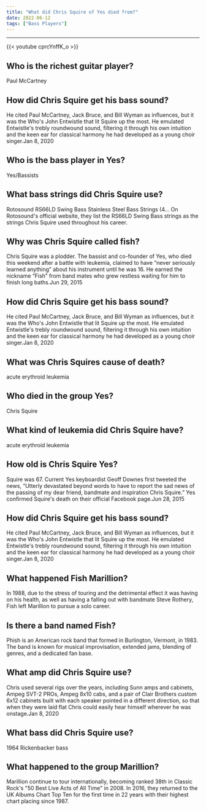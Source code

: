 ```yaml
---
title: "What did Chris Squire of Yes died from?"
date: 2022-06-12
tags: ["Bass Players"]
---
```


---
{{< youtube cprcYnffK_o >}}
## Who is the richest guitar player?
Paul McCartney

## How did Chris Squire get his bass sound?
He cited Paul McCartney, Jack Bruce, and Bill Wyman as influences, but it was the Who's John Entwistle that lit Squire up the most. He emulated Entwistle's trebly roundwound sound, filtering it through his own intuition and the keen ear for classical harmony he had developed as a young choir singer.Jan 8, 2020

## Who is the bass player in Yes?
Yes/Bassists

## What bass strings did Chris Squire use?
Rotosound RS66LD Swing Bass Stainless Steel Bass Strings (4... On Rotosound's official website, they list the RS66LD Swing Bass strings as the strings Chris Squire used throughout his career.

## Why was Chris Squire called fish?
Chris Squire was a plodder. The bassist and co-founder of Yes, who died this weekend after a battle with leukemia, claimed to have “never seriously learned anything” about his instrument until he was 16. He earned the nickname “Fish” from band mates who grew restless waiting for him to finish long baths.Jun 29, 2015

## How did Chris Squire get his bass sound?
He cited Paul McCartney, Jack Bruce, and Bill Wyman as influences, but it was the Who's John Entwistle that lit Squire up the most. He emulated Entwistle's trebly roundwound sound, filtering it through his own intuition and the keen ear for classical harmony he had developed as a young choir singer.Jan 8, 2020

## What was Chris Squires cause of death?
acute erythroid leukemia

## Who died in the group Yes?
Chris Squire

## What kind of leukemia did Chris Squire have?
acute erythroid leukemia

## How old is Chris Squire Yes?
Squire was 67. Current Yes keyboardist Geoff Downes first tweeted the news, “Utterly devastated beyond words to have to report the sad news of the passing of my dear friend, bandmate and inspiration Chris Squire.” Yes confirmed Squire's death on their official Facebook page.Jun 28, 2015

## How did Chris Squire get his bass sound?
He cited Paul McCartney, Jack Bruce, and Bill Wyman as influences, but it was the Who's John Entwistle that lit Squire up the most. He emulated Entwistle's trebly roundwound sound, filtering it through his own intuition and the keen ear for classical harmony he had developed as a young choir singer.Jan 8, 2020

## What happened Fish Marillion?
In 1988, due to the stress of touring and the detrimental effect it was having on his health, as well as having a falling out with bandmate Steve Rothery, Fish left Marillion to pursue a solo career.

## Is there a band named Fish?
Phish is an American rock band that formed in Burlington, Vermont, in 1983. The band is known for musical improvisation, extended jams, blending of genres, and a dedicated fan base.

## What amp did Chris Squire use?
Chris used several rigs over the years, including Sunn amps and cabinets, Ampeg SVT-2 PROs, Ampeg 8x10 cabs, and a pair of Clair Brothers custom 6x12 cabinets built with each speaker pointed in a different direction, so that when they were laid flat Chris could easily hear himself wherever he was onstage.Jan 8, 2020

## What bass did Chris Squire use?
1964 Rickenbacker bass

## What happened to the group Marillion?
Marillion continue to tour internationally, becoming ranked 38th in Classic Rock's "50 Best Live Acts of All Time" in 2008. In 2016, they returned to the UK Albums Chart Top Ten for the first time in 22 years with their highest chart placing since 1987.

